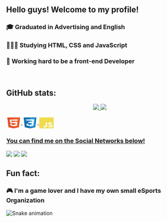 ## Hello guys! Welcome to my profile!

### 🎓 Graduated in Advertising and English
### 👨🏽‍💻 Studying HTML, CSS and JavaScript
### 🦾 Working hard to be a front-end Developer

<br>

## GitHub stats:

<div align="center">
  <a href="https://github.com/Lyppz">
  <img height="150em" src="https://github-readme-stats.vercel.app/api?username=Lyppz&show_icons=true&theme=tokyonight&include_all_commits=true&count_private=true"/>
  <img height="150em" src="https://github-readme-stats.vercel.app/api/top-langs/?username=Lyppz&layout=compact&langs_count=6&theme=tokyonight"/>
</div>
<div style="display: inline_block"><br>
  <img align="center" alt="HTML" height="30" width="40" src="https://raw.githubusercontent.com/devicons/devicon/master/icons/html5/html5-original.svg">
  <img align="center" alt="CSS" height="30" width="40" src="https://raw.githubusercontent.com/devicons/devicon/master/icons/css3/css3-original.svg">
  <img align="center" alt="Js" height="30" width="40" src="https://raw.githubusercontent.com/devicons/devicon/master/icons/javascript/javascript-plain.svg">
</div>
  
  
  ### You can find me on the Social Networks below!
 
<div> 
  <a href="https://www.instagram.com/fllips_/" target="_blank"><img src="https://img.shields.io/badge/-Instagram-%23E4405F?style=for-the-badge&logo=instagram&logoColor=white" target="_blank"></a> 
 <a href = "mailto:fellipecastro.dev@gmail.com"><img src="https://img.shields.io/badge/-Gmail-D14836?style=for-the-badge&logo=gmail&logoColor=white" target="_blank"></a>
 <a href="https://www.linkedin.com/in/fellipe-castro-694a73233/" target="_blank"><img src="https://img.shields.io/badge/-LinkedIn-%230077B5?style=for-the-badge&logo=linkedin&logoColor=white" target="_blank"></a>

  <br>
  
## Fun fact: 

### 🎮 I'm a game lover and I have my own small eSports Organization
 
  ![Snake animation](https://github.com/Lyppz/Lyppz/blob/output/github-contribution-grid-snake.svg)

</div>
